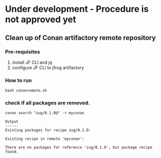 # Under development - Procedure is not approved yet

## Clean up of Conan artifactory remote repository 

### Pre-requisites 
1. Install JF CLI and jq
2. configure JF CLI to jfrog artifactory

### How to run 
```
bash conanremote.sh
```
### check if all packages are removed.
```
conan search "zug/0.1.0@" -r myconan

Output
------
Existing packages for recipe zug/0.1.0:

Existing recipe in remote 'myconan':

There are no packages for reference 'zug/0.1.0', but package recipe found.

```
